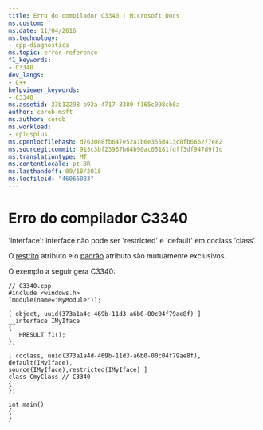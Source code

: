 ```yaml
---
title: Erro do compilador C3340 | Microsoft Docs
ms.custom: ''
ms.date: 11/04/2016
ms.technology:
- cpp-diagnostics
ms.topic: error-reference
f1_keywords:
- C3340
dev_langs:
- C++
helpviewer_keywords:
- C3340
ms.assetid: 23b12298-b92a-4717-8380-f165c998cb8a
author: corob-msft
ms.author: corob
ms.workload:
- cplusplus
ms.openlocfilehash: d7630e8fb647e52a1b6e355d413c8fb666277e82
ms.sourcegitcommit: 913c3bf23937b64b90ac05181fdff3df947d9f1c
ms.translationtype: MT
ms.contentlocale: pt-BR
ms.lasthandoff: 09/18/2018
ms.locfileid: "46066083"
---
```

# <a name="compiler-error-c3340"></a>Erro do compilador C3340

'interface': interface não pode ser 'restricted' e 'default' em coclass 'class'

O [restrito](../../windows/restricted.md) atributo e o [padrão](../../windows/default-cpp.md) atributo são mutuamente exclusivos.

O exemplo a seguir gera C3340:

```
// C3340.cpp
#include <windows.h>
[module(name="MyModule")];

[ object, uuid(373a1a4c-469b-11d3-a6b0-00c04f79ae8f) ]
__interface IMyIface
{
   HRESULT f1();
};

[ coclass, uuid(373a1a4d-469b-11d3-a6b0-00c04f79ae8f),
default(IMyIface),
source(IMyIface),restricted(IMyIface) ]
class CmyClass // C3340
{
};

int main()
{
}
```